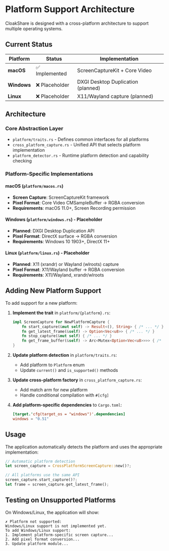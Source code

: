 # Platform Support Architecture

CloakShare is designed with a cross-platform architecture to support multiple operating systems.

## Current Status

| Platform | Status | Implementation |
|----------|--------|----------------|
| **macOS** | ✅ Implemented | ScreenCaptureKit + Core Video |
| **Windows** | ❌ Placeholder | DXGI Desktop Duplication (planned) |
| **Linux** | ❌ Placeholder | X11/Wayland capture (planned) |

## Architecture

### Core Abstraction Layer
- `platform/traits.rs` - Defines common interfaces for all platforms
- `cross_platform_capture.rs` - Unified API that selects platform implementation
- `platform_detector.rs` - Runtime platform detection and capability checking

### Platform-Specific Implementations

#### macOS (`platform/macos.rs`)
- **Screen Capture**: ScreenCaptureKit framework
- **Pixel Format**: Core Video CMSampleBuffer → RGBA conversion
- **Requirements**: macOS 11.0+, Screen Recording permission

#### Windows (`platform/windows.rs`) - Placeholder
- **Planned**: DXGI Desktop Duplication API
- **Pixel Format**: DirectX surface → RGBA conversion
- **Requirements**: Windows 10 1903+, DirectX 11+

#### Linux (`platform/linux.rs`) - Placeholder  
- **Planned**: X11 (xrandr) or Wayland (wlroots) capture
- **Pixel Format**: X11/Wayland buffer → RGBA conversion
- **Requirements**: X11/Wayland, xrandr/wlroots

## Adding New Platform Support

To add support for a new platform:

1. **Implement the trait** in `platform/{platform}.rs`:
   ```rust
   impl ScreenCapture for NewPlatformCapture {
       fn start_capture(&mut self) -> Result<(), String> { /* ... */ }
       fn get_latest_frame(&self) -> Option<Vec<u8>> { /* ... */ }
       fn stop_capture(&mut self) { /* ... */ }
       fn get_frame_buffer(&self) -> Arc<Mutex<Option<Vec<u8>>>> { /* ... */ }
   }
   ```

2. **Update platform detection** in `platform/traits.rs`:
   - Add platform to `Platform` enum
   - Update `current()` and `is_supported()` methods

3. **Update cross-platform factory** in `cross_platform_capture.rs`:
   - Add match arm for new platform
   - Handle conditional compilation with `#[cfg]`

4. **Add platform-specific dependencies** to `Cargo.toml`:
   ```toml
   [target.'cfg(target_os = "windows")'.dependencies]
   windows = "0.51"
   ```

## Usage

The application automatically detects the platform and uses the appropriate implementation:

```rust
// Automatic platform detection
let screen_capture = CrossPlatformScreenCapture::new()?;

// All platforms use the same API
screen_capture.start_capture()?;
let frame = screen_capture.get_latest_frame();
```

## Testing on Unsupported Platforms

On Windows/Linux, the application will show:
```
✗ Platform not supported:
Windows/Linux support is not implemented yet.
To add Windows/Linux support:
1. Implement platform-specific screen capture...
2. Add pixel format conversion...
3. Update platform module...
```